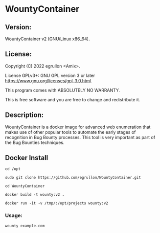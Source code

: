# WountyContainer

## Version:
WountyContainer v2 (GNU/Linux x86_64).

## License:
Copyright (C) 2022 egrullon \<Amix\>.

License GPLv3+: GNU GPL version 3 or later https://www.gnu.org/licenses/gpl-3.0.html.

This program comes with ABSOLUTELY NO WARRANTY.

This is free software and you are free to change and redistribute it.

## Description:

WountyContainer is a docker image for advanced web enumeration that makes use of other popular tools to automate the early stages of recognition in Bug Bounty processes. This tool is very important as part of the Bug Bounties techniques.

## Docker Install 
```
cd /opt
```
```
sudo git clone https://github.com/egrullon/WountyContainer.git
```
```
cd WountyContainer
```
```
docker build -t wounty:v2 .
```
```
docker run -it -v /tmp/:/opt/projects wounty:v2
```
### Usage:
```
wounty example.com
```

